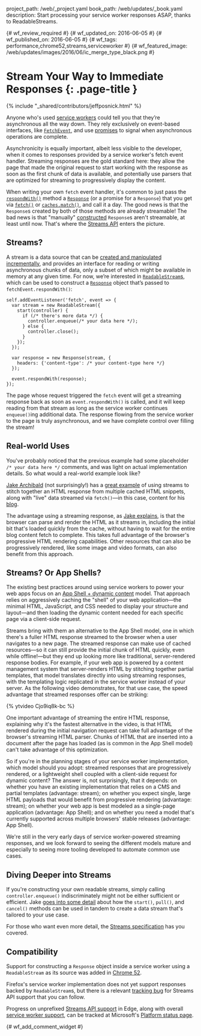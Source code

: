 project_path: /web/_project.yaml
book_path: /web/updates/_book.yaml
description: Start processing your service worker responses ASAP, thanks to ReadableStreams.

{# wf_review_required #}
{# wf_updated_on: 2016-06-05 #}
{# wf_published_on: 2016-06-05 #}
{# wf_tags: performance,chrome52,streams,serviceworker #}
{# wf_featured_image: /web/updates/images/2016/06/ic_merge_type_black.png #}

# Stream Your Way to Immediate Responses {: .page-title }

{% include "_shared/contributors/jeffposnick.html" %}



Anyone who's used [service workers](http://www.html5rocks.com/en/tutorials/service-worker/introduction/)
could tell you that they’re asynchronous all the way down. They rely exclusively
on event-based interfaces, like 
[`FetchEvent`](https://developer.mozilla.org/en-US/docs/Web/API/FetchEvent),
and use [promises](http://www.html5rocks.com/en/tutorials/es6/promises/) to
signal when asynchronous operations are complete.

Asynchronicity is equally important, albeit less visible to the developer, when
it comes to responses provided by a service worker's fetch event handler.
Streaming responses are the gold standard here: they allow the page that made
the original request to start working with the response as soon as the first
chunk of data is available, and potentially use parsers that are optimized for
streaming to progressively display the content.

When writing your own `fetch` event handler, it's common to just pass the
[`respondWith()`](https://developer.mozilla.org/en-US/docs/Web/API/FetchEvent/respondWith)
method a [`Response`](https://developer.mozilla.org/en-US/docs/Web/API/Response)
(or a promise for a `Response`) that you get via
[`fetch()`](https://developers.google.com/web/updates/2015/03/introduction-to-fetch)
or [`caches.match()`](https://developer.mozilla.org/en-US/docs/Web/API/CacheStorage/match),
and call it a day. The good news is that the `Response`s created by both of
those methods are already streamable! The bad news is that "manually"
[constructed](https://developer.mozilla.org/en-US/docs/Web/API/Response/Response)
`Response`s aren't streamable, at least until now. That's where the
[Streams API](https://streams.spec.whatwg.org/) enters the picture.

## Streams?

A stream is a data source that can be
[created and manipulated incrementally](https://streams.spec.whatwg.org/#intro),
and provides an interface for reading or writing asynchronous chunks of data,
only a subset of which might be available in memory at any given time. For now,
we’re interested in [`ReadableStream`s](https://streams.spec.whatwg.org/#rs),
which can be used to construct a
[`Response`](https://developer.mozilla.org/en-US/docs/Web/API/Response) object
that’s passed to `fetchEvent.respondWith()`:


    self.addEventListener('fetch', event => {
      var stream = new ReadableStream({
        start(controller) {
          if (/* there's more data */) {
            controller.enqueue(/* your data here */);
          } else {
            controller.close();
          }
        });
      });
    
      var response = new Response(stream, {
        headers: {'content-type': /* your content-type here */}
      });
    
      event.respondWith(response);
    });
    

The page whose request triggered the `fetch` event will get a streaming response
back as soon as `event.respondWith()` is called, and it will keep reading from
that stream as long as the service worker continues `enqueue()`ing additional
data. The response flowing from the service worker to the page is truly
asynchronous, and we have complete control over filling the stream!

## Real-world Uses

You've probably noticed that the previous example had some placeholder
`/* your data here */` comments, and was light on actual implementation details.
So what would a real-world example look like?

[Jake Archibald](https://twitter.com/jaffathecake) (not surprisingly!) has a
[great example](https://gist.github.com/jakearchibald/64e26e7a1d9b06b3fa3ec0383f2b1f91)
of using streams to stitch together an HTML response from multiple cached HTML
snippets, along with "live" data streamed via `fetch()`—in this case, content
for his [blog](https://jakearchibald.com/).

The advantage using a streaming response, as
[Jake explains](https://jakearchibald.com/2016/streams-ftw/#creating-one-stream-from-multiple-sources-to-supercharge-page-render-times),
is that the browser can parse and render the HTML as it streams in, including
the initial bit that's loaded quickly from the cache, without having to wait for
the entire blog content fetch to complete. This takes full advantage of the
browser's progressive HTML rendering capabilities. Other resources that can also
be progressively rendered, like some image and video formats, can also benefit
from this approach.

## Streams? Or App Shells?

The existing best practices around using service workers to power your web apps
focus on an [App Shell + dynamic content](https://developers.google.com/web/updates/2015/11/app-shell)
model. That approach relies on aggressively caching the "shell" of your web
application—the minimal HTML, JavaScript, and CSS needed to display your
structure and layout—and then loading the dynamic content needed for each
specific page via a client-side request.

Streams bring with them an alternative to the App Shell model, one in which
there's a fuller HTML response streamed to the browser when a user navigates to
a new page. The streamed response can make use of cached resources—so it can
still provide the initial chunk of HTML quickly, even while offline!—but they
end up looking more like traditional, server-rendered response bodies. For
example, if your web app is powered by a content management system that
server-renders HTML by stitching together partial templates, that model
translates directly into using streaming responses, with the templating logic
replicated in the service worker instead of your server. As the following video
demonstrates, for that use case, the speed advantage that streamed responses
offer can be striking:

{% ytvideo Cjo9iq8k-bc %}

One important advantage of streaming the entire HTML response, explaining why
it's the fastest alternative in the video, is that HTML rendered during the
initial navigation request can take full advantage of the browser's streaming
HTML parser. Chunks of HTML that are inserted into a document after the page has
loaded (as is common in the App Shell model) can't take advantage of this
optimization.

So if you're in the planning stages of your service worker implementation, which
model should you adopt: streamed responses that are progressively rendered, or a
lightweight shell coupled with a client-side request for dynamic content? The
answer is, not surprisingly, that it depends: on whether you have an existing
implementation that relies on a CMS and partial templates (advantage: stream);
on whether you expect single, large HTML payloads that would benefit from
progressive rendering (advantage: stream); on whether your web app is best
modeled as a single-page application (advantage: App Shell); and on whether you
need a model that's currently supported across multiple browsers' stable
releases (advantage: App Shell).

We're still in the very early days of service worker-powered streaming
responses, and we look forward to seeing the different models mature and
especially to seeing more tooling developed to automate common use cases.

## Diving Deeper into Streams

If you're constructing your own readable streams, simply calling
`controller.enqueue()` indiscriminately might not be either sufficient or
efficient. Jake [goes into some detail](https://jakearchibald.com/2016/streams-ftw/#creating-your-own-readable-stream)
about how the `start()`, `pull()`, and `cancel()` methods can be used in tandem
to create a data stream that's tailored to your use case.

For those who want even more detail, the
[Streams specification](https://streams.spec.whatwg.org) has you covered.

## Compatibility

Support for constructing a `Response` object inside a service worker using a
`ReadableStream` as its source was added in
[Chrome 52](https://www.chromestatus.com/feature/4531143755956224).

Firefox's service worker implementation does not yet support responses backed by
`ReadableStream`s, but there is a relevant
[tracking bug](https://bugzilla.mozilla.org/show_bug.cgi?id=1128959) for Streams
API support that you can follow.

Progress on unprefixed
[Streams API support](https://developer.microsoft.com/en-us/microsoft-edge/platform/status/streamsapi)
in Edge, along with overall
[service worker support](https://developer.microsoft.com/en-us/microsoft-edge/platform/status/serviceworker),
can be tracked at Microsoft's [Platform status page](https://developer.microsoft.com/en-us/microsoft-edge/platform/status/).


{# wf_add_comment_widget #}

